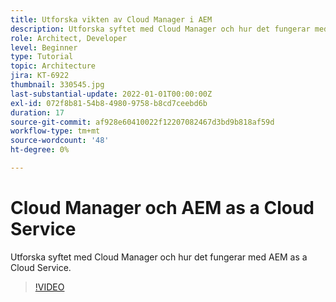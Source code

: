 ```yaml
---
title: Utforska vikten av Cloud Manager i AEM
description: Utforska syftet med Cloud Manager och hur det fungerar med AEM as a Cloud Service.
role: Architect, Developer
level: Beginner
type: Tutorial
topic: Architecture
jira: KT-6922
thumbnail: 330545.jpg
last-substantial-update: 2022-01-01T00:00:00Z
exl-id: 072f8b81-54b8-4980-9758-b8cd7ceebd6b
duration: 17
source-git-commit: af928e60410022f12207082467d3bd9b818af59d
workflow-type: tm+mt
source-wordcount: '48'
ht-degree: 0%

---
```


# Cloud Manager och AEM as a Cloud Service

Utforska syftet med Cloud Manager och hur det fungerar med AEM as a Cloud Service.

>[!VIDEO](https://video.tv.adobe.com/v/330545?quality=12&learn=on)
